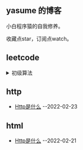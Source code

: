 


## yasume 的博客
小白程序猿的自我修养。

收藏点star，订阅点watch。


## leetcode
<details><summary>初级算法</summary>
  
- [删除排序数组中的重复项](https://github.com/yasume/blogs/issues/1) --2022-02-19

</details>


## http
  
- [Http是什么](https://github.com/yasume/blogs/issues/3) --2022-02-23


## html
  
- [Http是什么](https://github.com/yasume/blogs/issues/2) --2022-02-21


